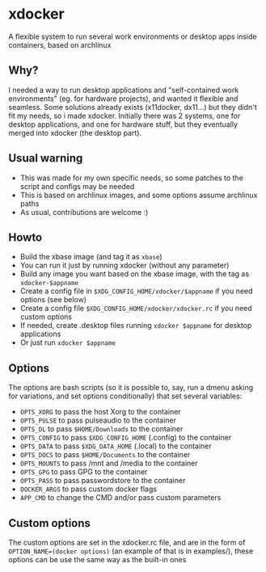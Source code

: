 # xdocker
A flexible system to run several work environments or desktop apps inside containers, based on archlinux

## Why?

I needed a way to run desktop applications and "self-contained work environments" (eg. for hardware projects), and wanted it flexible and seamless.
Some solutions already exists (x11docker, dx11...) but they didn't fit my needs, so i made xdocker.
Initially there was 2 systems, one for desktop applications, and one for hardware stuff, but they eventually merged into xdocker (the desktop part).

## Usual warning

* This was made for my own specific needs, so some patches to the script and configs may be needed
* This is based on archlinux images, and some options assume archlinux paths
* As usual, contributions are welcome :)

## Howto

* Build the xbase image (and tag it as `xbase`)
* You can run it just by running xdocker (without any parameter)
* Build any image you want based on the xbase image, with the tag as `xdocker-$appname`
* Create a config file in `$XDG_CONFIG_HOME/xdocker/$appname` if you need options (see below)
* Create a config file `$XDG_CONFIG_HOME/xdocker/xdocker.rc` if you need custom options
* If needed, create .desktop files running `xdocker $appname` for desktop applications
* Or just run `xdocker $appname`

## Options

The options are bash scripts (so it is possible to, say, run a dmenu asking for variations, and set options conditionally) that set several variables:

* `OPTS_XORG` to pass the host Xorg to the container
* `OPTS_PULSE` to pass pulseaudio to the container
* `OPTS_DL` to pass `$HOME/Downloads` to the container
* `OPTS_CONFIG` to pass `$XDG_CONFIG_HOME` (.config) to the container
* `OPTS_DATA` to pass `$XDG_DATA_HOME` (.local) to the container
* `OPTS_DOCS` to pass `$HOME/Documents` to the container
* `OPTS_MOUNTS` to pass /mnt and /media to the container
* `OPTS_GPG` to pass GPG to the container
* `OPTS_PASS` to pass passwordstore to the container
* `DOCKER_ARGS` to pass custom docker flags
* `APP_CMD` to change the CMD and/or pass custom parameters

## Custom options

The custom options are set in the xdocker.rc file, and are in the form of `OPTION_NAME=(docker options)` (an example of that is in examples/), these options can be use the same way as the built-in ones
